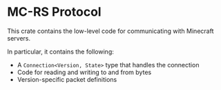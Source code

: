 # MC-RS Protocol

This crate contains the low-level code for communicating with Minecraft servers.

In particular, it contains the following:
  - A `Connection<Version, State>` type that handles the connection
  - Code for reading and writing to and from bytes
  - Version-specific packet definitions
